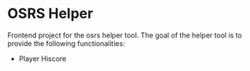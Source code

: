 # OSRS Helper

Frontend project for the osrs helper tool. The goal of the helper tool is to provide the following functionalities:

- Player Hiscore
